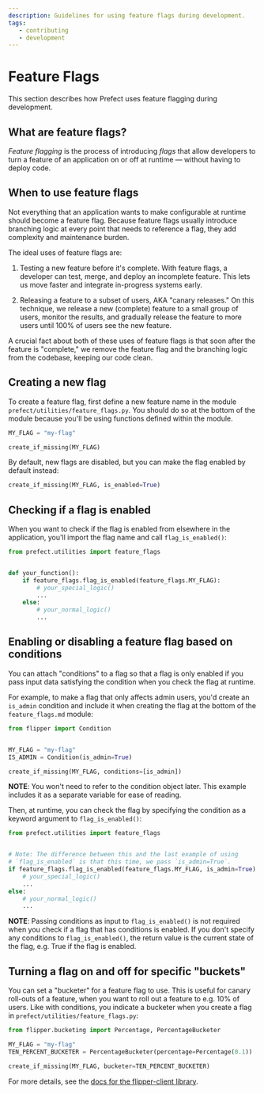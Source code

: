 ```yaml
---
description: Guidelines for using feature flags during development.
tags:
   - contributing
   - development
---
```


# Feature Flags

This section describes how Prefect uses feature flagging during
development.

## What are feature flags?

_Feature flagging_ is the process of introducing _flags_ that allow
developers to turn a feature of an application on or off at runtime &mdash;
without having to deploy code.

## When to use feature flags

Not everything that an application wants to make configurable at runtime
should become a feature flag. Because feature flags usually introduce
branching logic at every point that needs to reference a flag, they add
complexity and maintenance burden.

The ideal uses of feature flags are:

1. Testing a new feature before it's complete. With feature flags,
   a developer can test, merge, and deploy an incomplete feature.
   This lets us move faster and integrate in-progress systems early.

2. Releasing a feature to a subset of users, AKA "canary releases."
   On this technique, we release a new (complete) feature to a small
   group of users, monitor the results, and gradually release the
   feature to more users until 100% of users see the new feature.

A crucial fact about both of these uses of feature flags is that soon
after the feature is "complete," we remove the feature flag and
the branching logic from the codebase, keeping our code clean.

## Creating a new flag

To create a feature flag, first define a new feature name in the module
`prefect/utilities/feature_flags.py`. You should do so at the bottom of
the module because you'll be using functions defined within the module.

```python
MY_FLAG = "my-flag"

create_if_missing(MY_FLAG)
```

By default, new flags are disabled, but you can make the flag enabled by
default instead:

```python
create_if_missing(MY_FLAG, is_enabled=True)
```

## Checking if a flag is enabled

When you want to check if the flag is enabled from elsewhere in the
application, you'll import the flag name and call `flag_is_enabled()`:

```python
from prefect.utilities import feature_flags


def your_function():
    if feature_flags.flag_is_enabled(feature_flags.MY_FLAG):
        # your_special_logic()
        ...
    else:
        # your_normal_logic()
        ...
```

## Enabling or disabling a feature flag based on conditions

You can attach "conditions" to a flag so that a flag is only
enabled if you pass input data satisfying the condition when you
check the flag at runtime.

For example, to make a flag that only affects admin users, you'd
create an `is_admin` condition and include it when creating the flag
at the bottom of the `feature_flags.md` module:

```python
from flipper import Condition


MY_FLAG = "my-flag"
IS_ADMIN = Condition(is_admin=True)

create_if_missing(MY_FLAG, conditions=[is_admin])
```

**NOTE**: You won't need to refer to the condition object later. This example
includes it as a separate variable for ease of reading.

Then, at runtime, you can check the flag by specifying the condition
as a keyword argument to `flag_is_enabled()`:

```python
from prefect.utilities import feature_flags


# Note: The difference between this and the last example of using
# `flag_is_enabled` is that this time, we pass `is_admin=True`.
if feature_flags.flag_is_enabled(feature_flags.MY_FLAG, is_admin=True):
    # your_special_logic()
    ...
else:
    # your_normal_logic()
    ...
```

**NOTE**: Passing conditions as input to `flag_is_enabled()` is not required
when you check if a flag that has conditions is enabled. If you don't specify
any conditions to `flag_is_enabled()`, the return value is the current state
of the flag, e.g. True if the flag is enabled.

## Turning a flag on and off for specific "buckets"

You can set a "bucketer" for a feature flag to use. This is useful for
canary roll-outs of a feature, when you want to roll out a feature to e.g.
10% of users. Like with conditions, you indicate a bucketer when you
create a flag in `prefect/utilities/feature_flags.py`:

```python
from flipper.bucketing import Percentage, PercentageBucketer

MY_FLAG = "my-flag"
TEN_PERCENT_BUCKETER = PercentageBucketer(percentage=Percentage(0.1))

create_if_missing(MY_FLAG, bucketer=TEN_PERCENT_BUCKETER)
```

For more details, see the [docs for the flipper-client library](https://github.com/carta/flipper-client).
